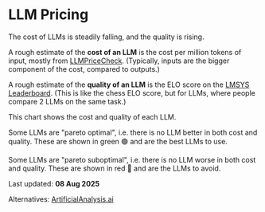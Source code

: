 # LLM Pricing

The cost of LLMs is steadily falling, and the quality is rising.

A rough estimate of the **cost of an LLM** is
the cost per million tokens of input, mostly from [LLMPriceCheck](https://llmpricecheck.com/).
(Typically, inputs are the bigger component of the cost, compared to outputs.)

A rough estimate of the **quality of an LLM** is
the ELO score on the [LMSYS Leaderboard](https://lmarena.ai/).
(This is like the chess ELO score, but for LLMs, where people compare 2 LLMs on the same task.)

This chart shows the cost and quality of each LLM.

Some LLMs are "pareto optimal", i.e. there is no LLM better in both cost and quality.
These are shown in green 🟢 and are the best LLMs to use.

Some LLMs are "pareto suboptimal", i.e. there is no LLM worse in both cost and quality.
These are shown in red 🔴 and are the LLMs to avoid.

Last updated: **08 Aug 2025**

Alternatives: [ArtificialAnalysis.ai](https://artificialanalysis.ai/)

<!--

# How to update

- Go to each of these pages
  - https://lmarena.ai/leaderboard/text
  - https://lmarena.ai/leaderboard/text/hard-prompts
  - https://lmarena.ai/leaderboard/text/coding
- Use the <https://tools.s-anand.net/page2md/> bookmarklet to get the page as Markdown
- Paste at <https://tools.s-anand.net/md2csv/> and copy as CSV
- Update `elo.csv` via lookups

# Billing rates

Run `uv run billing.py` to get the per-hour output "billing rates" of LLMs in billing.json.

Blog post: https://www.s-anand.net/blog/wage-rates-of-nations-and-llms/
ChatGPT analysis: https://chatgpt.com/share/68317a06-0cac-800c-ad6f-13646ceb489f

-->
